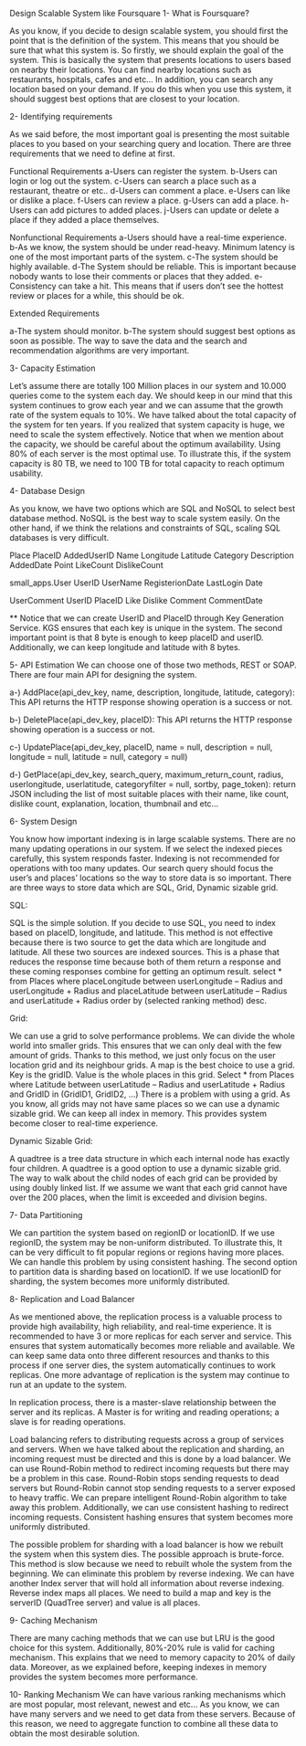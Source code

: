 Design Scalable System like Foursquare
1- What is Foursquare?

As you know, if you decide to design scalable system, you should first the point that is the definition of the system. This means that you should be sure that what this system is. So firstly, we should explain the goal of the system. This is basically the system that presents locations to users based on nearby their locations. You can find nearby locations such as restaurants, hospitals, cafes and etc… In addition, you can search any location based on your demand. If you do this when you use this system, it should suggest best options that are closest to your location.

2- Identifying requirements



 

As we said before, the most important goal is presenting the most suitable places to you based on your searching query and location. There are three requirements that we need to define at first.

  Functional Requirements
  a-Users can register the system.
  b-Users can login or log out the system.
  c-Users can search a place such as a restaurant, theatre or etc..
  d-Users can comment a place.
  e-Users can like or dislike a place.
  f-Users can review a place.
  g-Users can add a place.
  h-Users can add pictures to added places.
  j-Users can update or delete a place if they added a place themselves.

  Nonfunctional Requirements
  a-Users should have a real-time experience.
  b-As we know, the system should be under read-heavy. Minimum latency is one of the most important parts of the system.
  c-The system should be highly available.
  d-The System should be reliable. This is important because nobody wants to lose their comments or places that they added.
  e-Consistency can take a hit. This means that if users don’t see the hottest review or places for a while, this should be ok.

  Extended Requirements

  a-The system should monitor.
  b-The system should suggest best options as soon as possible. The way to save the data and the search and recommendation algorithms are very important.

3- Capacity Estimation

Let’s assume there are totally 100 Million places in our system and 10.000 queries come to the system each day. We should keep in our mind that this system continues to grow each year and we can assume that the growth rate of the system equals to 10%. We have talked about the total capacity of the system for ten years. If you realized that system capacity is huge, we need to scale the system effectively. Notice that when we mention about the capacity, we should be careful about the optimum availability. Using 80% of each server is the most optimal use. To illustrate this, if the system capacity is 80 TB, we need to 100 TB for total capacity to reach optimum usability.

4- Database Design

As you know, we have two options which are SQL and NoSQL to select best database method. NoSQL is the best way to scale system easily. On the other hand, if we think the relations and constraints of SQL, scaling SQL databases is very difficult.

  Place
  PlaceID
  AddedUserID
  Name
  Longitude
  Latitude
  Category
  Description
  AddedDate
  Point
  LikeCount
  DislikeCount


 

  small_apps.User
  UserID
  UserName
  RegisterionDate
  LastLogin Date

  UserComment
  UserID
  PlaceID
  Like
  Dislike
  Comment
  CommentDate

** Notice that we can create UserID and PlaceID through Key Generation Service. KGS ensures that each key is unique in the system. The second important point is that 8 byte is enough to keep placeID and userID. Additionally, we can keep longitude and latitude with 8 bytes.

5- API Estimation
We can choose one of those two methods, REST or SOAP. There are four main API for designing the system.

  a-) AddPlace(api_dev_key, name, description, longitude, latitude, category): This API returns the HTTP response showing operation is a success or not.

  b-) DeletePlace(api_dev_key, placeID): This API returns the HTTP response showing operation is a success or not.

  c-) UpdatePlace(api_dev_key, placeID, name = null, description = null, longitude = null, latitude = null, category = null)

  d-) GetPlace(api_dev_key, search_query, maximum_return_count, radius,  userlongitude, userlatitude, categoryfilter = null, sortby, page_token): return JSON including the list of most suitable places with their name, like count, dislike count, explanation, location, thumbnail and etc…

6- System Design

You know how important indexing is in large scalable systems. There are no many updating operations in our system. If we select the indexed pieces carefully, this system responds faster. Indexing is not recommended for operations with too many updates. Our search query should focus the user’s and places’ locations so the way to store data is so important.  There are three ways to store data which are SQL, Grid, Dynamic sizable grid.


 

  SQL:

SQL is the simple solution. If you decide to use SQL, you need to index based on placeID, longitude, and latitude. This method is not effective because there is two source to get the data which are longitude and latitude. All these two sources are indexed sources. This is a phase that reduces the response time because both of them return a response and these coming responses combine for getting an optimum result.
select * from Places where placeLongitude between userLongitude – Radius and userLongitude + Radius and placeLatitude between userLatitude – Radius and userLatitude + Radius order by (selected ranking method) desc.

  Grid:

We can use a grid to solve performance problems. We can divide the whole world into smaller grids. This ensures that we can only deal with the few amount of grids. Thanks to this method, we just only focus on the user location grid and its neighbour grids. A map is the best choice to use a grid. Key is the gridID. Value is the whole places in this grid.
Select * from Places where Latitude between userLatitude – Radius and userLatitude + Radius and GridID in (GridID1, GridID2, …)
There is a problem with using a grid. As you know, all grids may not have same places so we can use a dynamic sizable grid.
We can keep all index in memory. This provides system become closer to real-time experience.

  Dynamic Sizable Grid:

A quadtree is a tree data structure in which each internal node has exactly four children. A quadtree is a good option to use a dynamic sizable grid. The way to walk about the child nodes of each grid can be provided by using doubly linked list. If we assume we want that each grid cannot have over the 200 places, when the limit is exceeded and division begins.

7- Data Partitioning

We can partition the system based on regionID or locationID. If we use regionID, the system may be non-uniform distributed. To illustrate this,  It can be very difficult to fit popular regions or regions having more places. We can handle this problem by using consistent hashing. The second option to partition data is sharding based on locationID. If we use locationID for sharding, the system becomes more uniformly distributed.

8- Replication and Load Balancer

As we mentioned above, the replication process is a valuable process to provide high availability, high reliability, and real-time experience. It is recommended to have 3 or more replicas for each server and service. This ensures that system automatically becomes more reliable and available. We can keep same data onto three different resources and thanks to this process if one server dies, the system automatically continues to work replicas. One more advantage of replication is the system may continue to run at an update to the system.


 

In replication process, there is a master-slave relationship between the server and its replicas. A Master is for writing and reading operations; a slave is for reading operations.

Load balancing refers to distributing requests across a group of services and servers. When we have talked about the replication and sharding, an incoming request must be directed and this is done by a load balancer. We can use Round-Robin method to redirect incoming requests but there may be a problem in this case. Round-Robin stops sending requests to dead servers but Round-Robin cannot stop sending requests to a server exposed to heavy traffic. We can prepare intelligent Round-Robin algorithm to take away this problem. Additionally, we can use consistent hashing to redirect incoming requests. Consistent hashing ensures that system becomes more uniformly distributed.

The possible problem for sharding with a load balancer is how we rebuilt the system when this system dies. The possible approach is brute-force. This method is slow because we need to rebuilt whole the system from the beginning. We can eliminate this problem by reverse indexing. We can have another Index server that will hold all information about reverse indexing. Reverse index maps all places. We need to build a map and key is the serverID (QuadTree server) and value is all places.

9- Caching Mechanism

There are many caching methods that we can use but LRU is the good choice for this system. Additionally, 80%-20% rule is valid for caching mechanism. This explains that we need to memory capacity to 20% of daily data. Moreover, as we explained before, keeping indexes in memory provides the system becomes more performance.

10- Ranking Mechanism
We can have various ranking mechanisms which are most popular, most relevant, newest and etc… As you know, we can have many servers and we need to get data from these servers. Because of this reason, we need to aggregate function to combine all these data to obtain the most desirable solution.